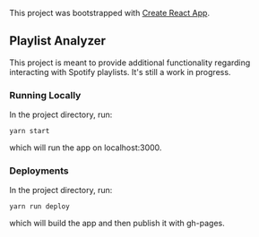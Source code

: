 This project was bootstrapped with [Create React App](https://github.com/facebook/create-react-app).

## Playlist Analyzer

This project is meant to provide additional functionality regarding interacting with Spotify playlists. It's still a work in progress.

### Running Locally

In the project directory, run:

`yarn start`

which will run the app on localhost:3000.

### Deployments

In the project directory, run:

`yarn run deploy`

which will build the app and then publish it with gh-pages.
